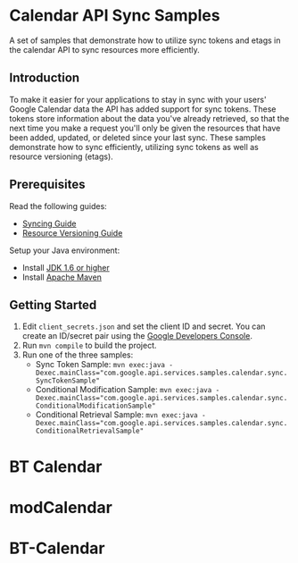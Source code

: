 # Calendar API Sync Samples

A set of samples that demonstrate how to utilize sync tokens and etags in the calendar API to sync
resources more efficiently.

## Introduction

To make it easier for your applications to stay in sync with your users' Google Calendar data the
API has added support for sync tokens. These tokens store information about the data you've already
retrieved, so that the next time you make a request you'll only be given the resources that have
been added, updated, or deleted since your last sync. These samples demonstrate how to sync
efficiently, utilizing sync tokens as well as resource versioning (etags).

## Prerequisites

Read the following guides:

- [Syncing Guide](https://developers.google.com/google-apps/calendar/v3/sync)
- [Resource Versioning Guide](https://developers.google.com/google-apps/calendar/v3/version-resources)

Setup your Java environment:

- Install [JDK 1.6 or higher](http://www.oracle.com/technetwork/java/javase/downloads)
- Install [Apache Maven](http://maven.apache.org)

## Getting Started

1. Edit `client_secrets.json` and set the client ID and secret. You can create an ID/secret pair
   using the [Google Developers Console](https://console.developers.google.com).
1. Run `mvn compile` to build the project.
1. Run one of the three samples:
    * Sync Token Sample:
      `mvn exec:java -Dexec.mainClass="com.google.api.services.samples.calendar.sync.SyncTokenSample"`
    * Conditional Modification Sample:
      `mvn exec:java -Dexec.mainClass="com.google.api.services.samples.calendar.sync.ConditionalModificationSample"`
    * Conditional Retrieval Sample:
      `mvn exec:java -Dexec.mainClass="com.google.api.services.samples.calendar.sync.ConditionalRetrievalSample"`
# BT Calendar
# modCalendar
# BT-Calendar
